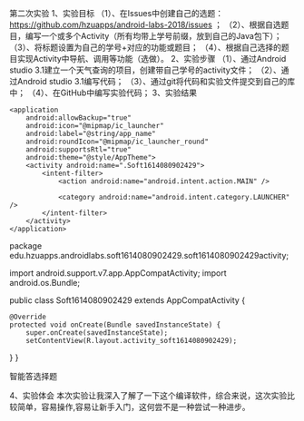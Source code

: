 第二次实验
1、实验目标
（1）、在Issues中创建自己的选题：https://github.com/hzuapps/android-labs-2018/issues ；
（2）、根据自选题目，编写一个或多个Activity（所有均带上学号前缀，放到自己的Java包下）；
（3）、将标题设置为自己的学号+对应的功能或题目；
（4）、根据自己选择的题目实现Activity中导航、调用等功能（选做）。
2、实验步骤
（1）、通过Android studio 3.1建立一个天气查询的项目，创建带自己学号的activity文件；
（2）、通过Android studio 3.1编写代码；
（3）、通过git将代码和实验文件提交到自己的库中；
（4）、在GitHub中编写实验代码；
3、实验结果
<?xml version="1.0" encoding="utf-8"?>
<manifest xmlns:android="http://schemas.android.com/apk/res/android"
    package="edu.hzuapps.androidlabs.soft1614080902429.soft1614080902429activity">

    <application
        android:allowBackup="true"
        android:icon="@mipmap/ic_launcher"
        android:label="@string/app_name"
        android:roundIcon="@mipmap/ic_launcher_round"
        android:supportsRtl="true"
        android:theme="@style/AppTheme">
        <activity android:name=".Soft1614080902429">
            <intent-filter>
                <action android:name="android.intent.action.MAIN" />

                <category android:name="android.intent.category.LAUNCHER" />
            </intent-filter>
        </activity>
    </application>

</manifest>

package edu.hzuapps.androidlabs.soft1614080902429.soft1614080902429activity;

import android.support.v7.app.AppCompatActivity;
import android.os.Bundle;

public class Soft1614080902429 extends AppCompatActivity {

    @Override
    protected void onCreate(Bundle savedInstanceState) {
        super.onCreate(savedInstanceState);
        setContentView(R.layout.activity_soft1614080902429);
}
}

<resources>
    <string name="app_name">智能答选择题</string>
</resources>



4、实验体会
本次实验让我深入了解了一下这个编译软件，综合来说，这次实验比较简单，容易操作,容易让新手入门，这何尝不是一种尝试一种进步。
